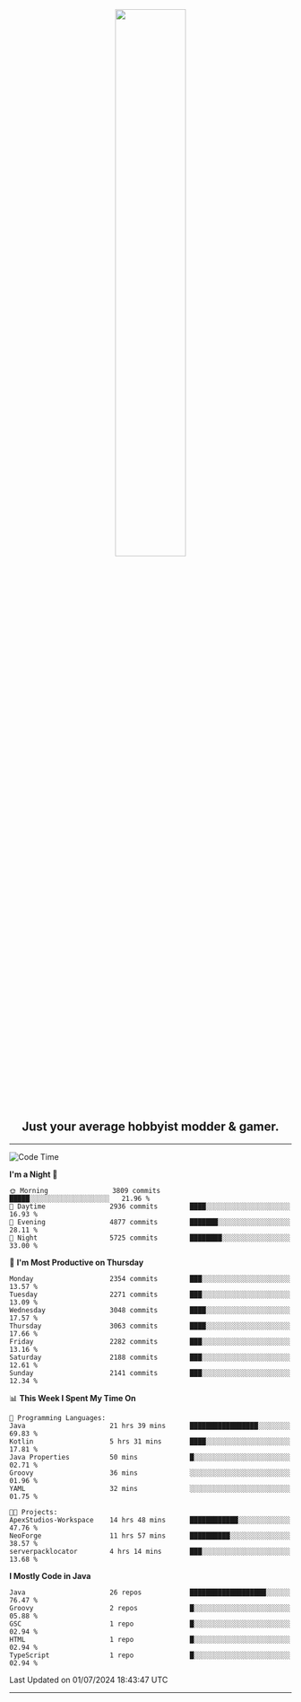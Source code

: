 <div align="center">
  <a href="https://apexmodder.xyz/"><img width="50%" height="50%" src="https://i.imgur.com/pc4HkGz.png"></a>
</div>
<h2 align="center">Just your average hobbyist modder & gamer.</h2>

---

<!--START_SECTION:waka-->
![Code Time](http://img.shields.io/badge/Code%20Time-1%2C265%20hrs%2036%20mins-blue)

**I'm a Night 🦉** 

```text
🌞 Morning                3809 commits        █████░░░░░░░░░░░░░░░░░░░░   21.96 % 
🌆 Daytime                2936 commits        ████░░░░░░░░░░░░░░░░░░░░░   16.93 % 
🌃 Evening                4877 commits        ███████░░░░░░░░░░░░░░░░░░   28.11 % 
🌙 Night                  5725 commits        ████████░░░░░░░░░░░░░░░░░   33.00 % 
```
📅 **I'm Most Productive on Thursday** 

```text
Monday                   2354 commits        ███░░░░░░░░░░░░░░░░░░░░░░   13.57 % 
Tuesday                  2271 commits        ███░░░░░░░░░░░░░░░░░░░░░░   13.09 % 
Wednesday                3048 commits        ████░░░░░░░░░░░░░░░░░░░░░   17.57 % 
Thursday                 3063 commits        ████░░░░░░░░░░░░░░░░░░░░░   17.66 % 
Friday                   2282 commits        ███░░░░░░░░░░░░░░░░░░░░░░   13.16 % 
Saturday                 2188 commits        ███░░░░░░░░░░░░░░░░░░░░░░   12.61 % 
Sunday                   2141 commits        ███░░░░░░░░░░░░░░░░░░░░░░   12.34 % 
```


📊 **This Week I Spent My Time On** 

```text
💬 Programming Languages: 
Java                     21 hrs 39 mins      █████████████████░░░░░░░░   69.83 % 
Kotlin                   5 hrs 31 mins       ████░░░░░░░░░░░░░░░░░░░░░   17.81 % 
Java Properties          50 mins             █░░░░░░░░░░░░░░░░░░░░░░░░   02.71 % 
Groovy                   36 mins             ░░░░░░░░░░░░░░░░░░░░░░░░░   01.96 % 
YAML                     32 mins             ░░░░░░░░░░░░░░░░░░░░░░░░░   01.75 % 

🐱‍💻 Projects: 
ApexStudios-Workspace    14 hrs 48 mins      ████████████░░░░░░░░░░░░░   47.76 % 
NeoForge                 11 hrs 57 mins      ██████████░░░░░░░░░░░░░░░   38.57 % 
serverpacklocator        4 hrs 14 mins       ███░░░░░░░░░░░░░░░░░░░░░░   13.68 % 
```

**I Mostly Code in Java** 

```text
Java                     26 repos            ███████████████████░░░░░░   76.47 % 
Groovy                   2 repos             █░░░░░░░░░░░░░░░░░░░░░░░░   05.88 % 
GSC                      1 repo              █░░░░░░░░░░░░░░░░░░░░░░░░   02.94 % 
HTML                     1 repo              █░░░░░░░░░░░░░░░░░░░░░░░░   02.94 % 
TypeScript               1 repo              █░░░░░░░░░░░░░░░░░░░░░░░░   02.94 % 
```




 Last Updated on 01/07/2024 18:43:47 UTC
<!--END_SECTION:waka-->

---
